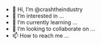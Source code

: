 - 👋 Hi, I’m @crashtheindustry
- 👀 I’m interested in ...
- 🌱 I’m currently learning ...
- 💞️ I’m looking to collaborate on ...
- 📫 How to reach me ...

<!---
crashtheindustry/crashtheindustry is a ✨ special ✨ repository because its `README.md` (this file) appears on your GitHub profile.
You can click the Preview link to take a look at your changes.
--->
